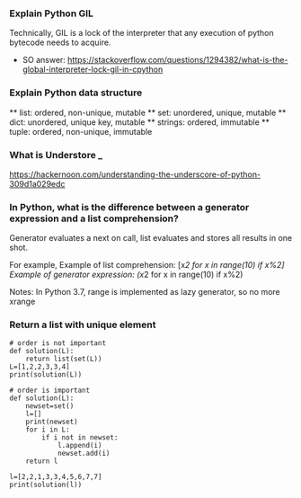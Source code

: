 ### Explain Python GIL
Technically, GIL is a lock of the interpreter that any execution of python bytecode needs to acquire.

* SO answer:
https://stackoverflow.com/questions/1294382/what-is-the-global-interpreter-lock-gil-in-cpython

### Explain Python data structure
** list: ordered, non-unique, mutable
** set: unordered, unique, mutable
** dict: unordered, unique key, mutable
** strings: ordered, immutable
** tuple: ordered, non-unique, immutable

### What is Understore _ 
https://hackernoon.com/understanding-the-underscore-of-python-309d1a029edc


### In Python, what is the difference between a generator  expression and a list comprehension?
Generator evaluates a next on call, list evaluates and stores all results in one shot.

For example,
Example of list comprehension: [x*2 for x in range(10) if x%2]
Example of generator expression: (x*2 for x in range(10) if x%2)

Notes: In Python 3.7, range is implemented as lazy generator, so no more xrange

### Return a list with unique element
```
# order is not important
def solution(L):
    return list(set(L))
L=[1,2,2,3,3,4]
print(solution(L))
```
```
# order is important
def solution(L):
    newset=set()
    l=[]
    print(newset)
    for i in L:
        if i not in newset:
            l.append(i)
            newset.add(i)
    return l

l=[2,2,1,3,3,4,5,6,7,7]
print(solution(l))
```
